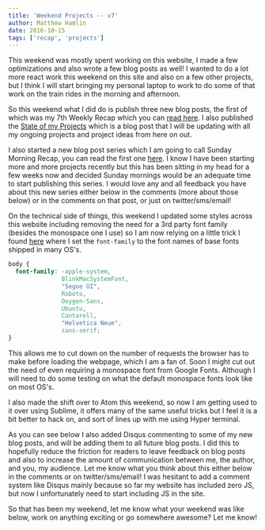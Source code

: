 ```yaml
---
title: 'Weekend Projects -- v7'
author: Matthew Hamlin
date: 2016-10-15
tags: ['recap', 'projects']
---
```



  This weekend was mostly spent working on this website, I made a few optimizations and also wrote a few blog posts as well!
  I wanted to do a lot more react work this weekend on this site and also on a few other projects, but I think I will start bringing
  my personal laptop to work to do some of that work on the train rides in the morning and afternoon.


  So this weekend what I did do is publish three new blog posts, the first of which was my 7th Weekly Recap which you can
  <a href="/blog/weekly-recap-v1" data-css-link-article>read here</a>. I also published the <a href="/blog/state-of-my-projects" data-css-link-article>
    State of my Projects</a> which is a blog post that I will be updating with all my ongoing projects and project ideas from here
  on out.


  I also started a new blog post series which I am going to call Sunday Morning Recap, you can read the first one <a href="/blog/sunday-morning-recap-v1" data-css-link-article>here</a>.
  I know I have been starting more and more projects recently but this has been sitting in my head for a few weeks now and decided Sunday mornings would be an adequate
  time to start publishing this series. I would love any and all feedback you have about this new series either below in the comments (more about those below) or in the
  comments on that post, or just on twitter/sms/email!


  On the technical side of things, this weekend I updated some styles across this website including removing the need for a 3rd party font family (besides the monospace one I use)
  so I am now relying on a little trick I found <a href="https://bitsofco.de/the-new-system-font-stack/" data-css-link-article>here</a> where I set the <code class="inline-block">font-family</code>
  to the font names of base fonts shipped in many OS's.


```css
body {
  font-family: -apple-system,
               BlinkMacSystemFont,
               "Segoe UI",
               Roboto,
               Oxygen-Sans,
               Ubuntu,
               Cantarell,
               "Helvetica Neue",
               sans-serif;
}
```


  This allows me to cut down on the number of requests the browser has to make before loading the webpage, which I am a fan of. Soon I might
  cut out the need of even requiring a monospace font from Google Fonts. Although I will need to do some testing on what the default monospace
  fonts look like on most OS's.


  I also made the shift over to Atom this weekend, so now I am getting used to it over using Sublime, it offers many of the same useful tricks
  but I feel it is a bit better to hack on, and sort of lines up with me using Hyper terminal.


  As you can see below I also added Disqus commenting to some of my new blog posts, and will be adding them to all future blog posts. I did this
  to hopefully reduce the friction for readers to leave feedback on blog posts and also to increase the amount of communication between me, the author,
  and you, my audience. Let me know what you think about this either below in the comments or on twitter/sms/email! I was hesitant to add a comment system
  like Disqus mainly because so far my website has included zero JS, but now I unfortunately need to start including JS in the site.


  So that has been my weekend, let me know what your weekend was like below, work on anything exciting or go somewhere awesome? Let me know!

